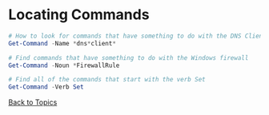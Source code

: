 # Locating Commands

```PowerShell
# How to look for commands that have something to do with the DNS Client
Get-Command -Name *dns*client*

# Find commands that have something to do with the Windows firewall
Get-Command -Noun *FirewallRule

# Find all of the commands that start with the verb Set
Get-Command -Verb Set
```

[Back to Topics](../README.md#morning-session)

